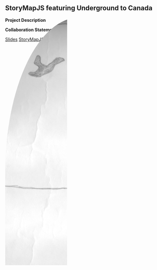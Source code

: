 <style type="text/css">
.portfolio-section { border:solid 2px #B5E853;border-radius:10px;padding:10px }
.portfolio-section header { background-color:#B5E853 }
.portfolio-section h2, .portfolio-section h3 { color:#1A1A1A;padding:5px 0 0 5px }

#map_img { position: absolute;clip: rect(0px,200px,800px,0px);border-radius:25%;height:50%; }
</style>

<section>
  <h2>StoryMapJS featuring Underground to Canada</h2>
  
  <img id="map_img" src="images/original_utc.png" />
  
  <p><strong>Project Description</strong><br />  
  </p>
    
  <p><strong>Collaboration Statement</strong>    
  </p>
  
  <a href="https://brocku-my.sharepoint.com/personal/ng15fj_brocku_ca/_layouts/15/guestaccess.aspx?docid=0fbbb61338617493da7bc80063e958e03&authkey=AbQduR6YxP174-JkBwFUPMs">Slides</a>
  <a href="https://uploads.knightlab.com/storymapjs/d2b3daec4e5d99924036da6e3be830fa/undergroundtocanada/">StoryMapJS</a>
</section>

